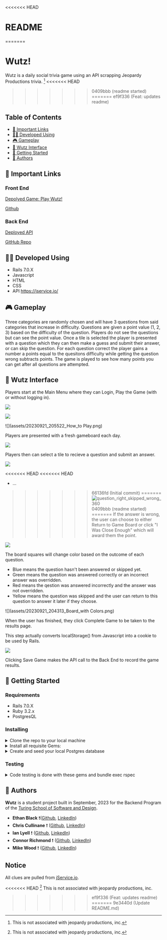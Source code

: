 <<<<<<< HEAD
# README
=======
# Wutz!

Wutz is a daily social trivia game using an API scrapping Jeopardy Productions trivia. [^1]
<<<<<<< HEAD
[^1]: This is not associated with jeopardy productions, inc.
>>>>>>> 0409bbb (readme started)
=======
>>>>>>> ef9f336 (Feat: updates readme)

## Table of Contents

- [🔗 Important Links](#🔗-important-links)
- [🧑‍💻 Developed Using](#🧑‍💻-developed-using)
- [🎮 Gameplay](#🎮-gameplay)
- [📱 Wutz Interface](#📱-wutz-interface)
- [🚀 Getting Started](#🚀-getting-started)
- [👤 Authors](#-authors)

## 🔗 Important Links

### Front End

[Depolyed Game: Play Wutz!](https://hidden-spire-29708-f563a2b7cacc.herokuapp.com/)

[Github](https://github.com/wutz-game/wutz_fe)

### Back End

[Deployed API](https://pacific-wildwood-99462-95c6d81ab3e1.herokuapp.com/api/challenges)

[GitHub Repo](https://github.com/wutz-game/wutz_be)

## 🧑‍💻 Developed Using

* Rails 7.0.X
* Javascript
* HTML
* CSS
* API https://jservice.io/

## 🎮 Gameplay

Three categories are randomly chosen and will have 3 questions from said categories that increase in difficulty.
Questions are given a point value (1, 2, 3) based on the difficulty of the question. Players do not see the questions but can see the point value.
Once a tile is selected the player is presented with a question which they can then make a guess and submit their answer, or can skip the question.
For each question correct the player gains a number a points equal to the quesitons difficulty while getting the question wrong subtracts points.
The game is played to see how many points you can get after all questions are attempted.

## 📱 Wutz Interface



Players start at the Main Menu where they can Login, Play the Game (with or without logging in).


![](assets/20230921_205503_Initial_Screen.png)




![](assets/20230921_205513_Login_Screen.png)




![](assets/20230921_205522_How_to Play.png)

Players are presented with a fresh gameboard each day.


![](assets/20230921_204011_Game_Board.png)

Players then can select a tile to recieve a question and submit an answer.


![](assets/20230921_204036_Question.png)

<<<<<<< HEAD
<<<<<<< HEAD
* ...
>>>>>>> 66136fd (Initial commit)
=======
![question_right_skipped_wrong_360](https://user-images.githubusercontent.com/124849657/267853847-30f146a7-9a1d-4001-880c-12e324761a73.png)
>>>>>>> 0409bbb (readme started)
=======
If the answer is wrong, the user can choose to either Return to Game Board or click "I Was Close Enough" which will award them the point.

![](assets/20230921_204053_Answered_Wrong.png)


The board squares will change color based on the outcome of each question.

* Blue means the question hasn't been answered or skipped yet.
* Green means the question was answered correctly or an incorrect answer was overridden.
* Red means the qestion was answered incorrectly and the answer was not overridden.
* Yellow means the question was skipped and the user can return to this question to answer it later if they choose.


![](assets/20230921_204313_Board_with Colors.png)



When the user has finished, they click Complete Game to be taken to the results page.

This step actually converts localStorage() from Javascript into a cookie to be used by Rails.


![](assets/20230921_204505_Game_Results.png)

Clicking Save Game makes the API call to the Back End to record the game results.


## 🚀 Getting Started

### Requirements

- Rails 7.0.X
- Ruby 3.2.x
- PostgresQL

### Installing

<details closed>

<summary>Clone the repo to your local machine</summary>

```
You can also fork it if you would like to work on your own project.
```

</details>

<details closed>

<summary>Install all requisite Gems:</summary>

```
bundle install
```

</details>

<details closed>

<summary>Create and seed your local Postgres database</summary>

```
rails db:{create,migrate,seed}
```

</details>

### Testing

<details closed>

<summary>Code testing is done with these gems and bundle exec rspec</summary>

```
  gem "rspec-rails"
  gem "capybara"
  gem "simplecov"
  gem "selenium-webdriver"
  gem "webdrivers"
  gem "vcr"
  gem "webmock"
  gem "launchy"
```

</details>


## 👤 Authors

**Wutz** is a student project built in September, 2023 for the Backend Program of the [Turing School of Software and Design](https://turing.edu/).

- **Ethan Black** ❗([Github](https://github.com/ethanrossblack), [LinkedIn](https://www.linkedin.com/in/ethanrossblack/))
- **Chris Cullinane** ❗ ([Github](https://github.com/topher-nullset), [LinkedIn](https://www.linkedin.com/in/chris-cullinane-be/))
- **Ian Lyell** ❗ ([Github](https://github.com/ILyell), [LinkedIn](https://www.linkedin.com/in/ian-lyell/))
- **Connor Richmond** ❗ ([Github](https://github.com/ConnorRichmond), [LinkedIn](https://www.linkedin.com/in/corichmond/))
- **Mike Wood** ❗ ([Github](https://github.com/MWoodshop), [LinkedIn](https://www.linkedin.com/in/michaelwilliamwood/))

## Notice

All clues are pulled from [jService.io](https://jservice.io/).


[^1]: _The Jeopardy! game show and all elements thereof, including but not limited to copyright and trademark thereto, are the property of Jeopardy Productions, Inc. This application is not affiliated with, sponsored by, or operated by Jeopardy Productions, Inc._

<<<<<<< HEAD
[^1] This is not associated with jeopardy productions, inc.
>>>>>>> ef9f336 (Feat: updates readme)
=======
>>>>>>> 9e3440d (Update README.md)
